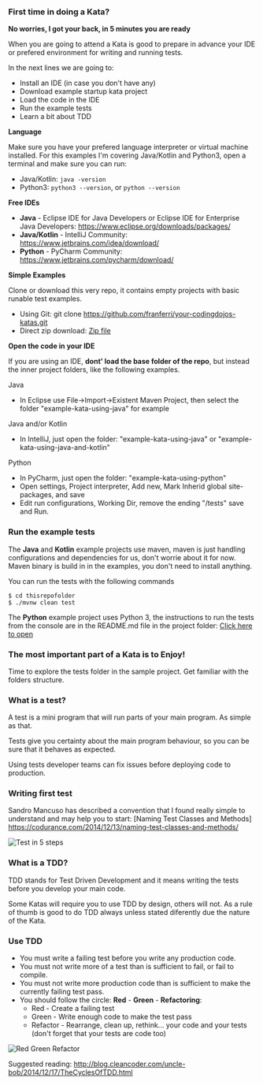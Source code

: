 ### First time in doing a Kata?

**No worries, I got your back, in 5 minutes you are ready**

When you are going to attend a Kata is good to prepare in advance your IDE or prefered environment for writing and running tests.

In the next lines we are going to:
* Install an IDE (in case you don't have any)
* Download example startup kata project
* Load the code in the IDE
* Run the example tests
* Learn a bit about TDD

**Language**

Make sure you have your prefered language interpreter or virtual machine installed. For this examples I'm covering Java/Kotlin and Python3, open a terminal and make sure you can run:

* Java/Kotlin: `java -version`
* Python3: `python3 --version`, or `python --version`

**Free IDEs**

* **Java** - Eclipse IDE for Java Developers or Eclipse IDE for Enterprise Java Developers: https://www.eclipse.org/downloads/packages/
* **Java/Kotlin** - IntelliJ Community: https://www.jetbrains.com/idea/download/
* **Python** - PyCharm Community: https://www.jetbrains.com/pycharm/download/

**Simple Examples**

Clone or download this very repo, it contains empty projects with basic runable test examples.

* Using Git: git clone https://github.com/franferri/your-codingdojos-katas.git
* Direct zip download: [Zip file](archive/master.zip)

**Open the code in your IDE**

If you are using an IDE, **dont' load the base folder of the repo**, but instead the inner project folders, like the following examples.

Java
* In Eclipse use File->Import->Existent Maven Project, then select the folder "example-kata-using-java" for example

Java and/or Kotlin
* In IntelliJ, just open the folder: "example-kata-using-java" or "example-kata-using-java-and-kotlin"

Python
* In PyCharm, just open the folder: "example-kata-using-python"
* Open settings, Project interpreter, Add new, Mark Inherid global site-packages, and save
* Edit run configurations, Working Dir, remove the ending "/tests" save and Run.

### Run the example tests

The **Java** and **Kotlin** example projects use maven, maven is just handling configurations and dependencies for us, don't worrie about it for now. Maven binary is build in in the examples, you don't need to install anything.

You can run the tests with the following commands

    $ cd thisrepofolder
    $ ./mvnw clean test

The **Python** example project uses Python 3, the instructions to run the tests from the console are in the README.md file in the project folder: [Click here to open](../tree/master/your-kata-project-using-python3)

### The most important part of a Kata is to Enjoy!

Time to explore the tests folder in the sample project. Get familiar with the folders structure.

### What is a test?

A test is a mini program that will run parts of your main program. As simple as that.

Tests give you certainty about the main program behaviour, so you can be sure that it behaves as expected.

Using tests developer teams can fix issues before deploying code to production.

### Writing first test

Sandro Mancuso has described a convention that I found really simple to understand and may help you to start: [Naming Test Classes and Methods] https://codurance.com/2014/12/13/naming-test-classes-and-methods/

![Test in 5 steps](../blob/master/images/test_in_5_steps.jpg)

### What is a TDD?

TDD stands for Test Driven Development and it means writing the tests before you develop your main code.

Some Katas will require you to use TDD by design, others will not. As a rule of thumb is good to do TDD always unless stated diferently due the nature of the Kata.

### Use TDD
* You must write a failing test before you write any production code.
* You must not write more of a test than is sufficient to fail, or fail to compile.
* You must not write more production code than is sufficient to make the currently failing test pass.
* You should follow the circle: **Red** - **Green** - **Refactoring**:
  * Red - Create a failing test
  * Green - Write enough code to make the test pass
  * Refactor - Rearrange, clean up, rethink... your code and your tests (don't forget that your tests are code too)

![Red Green Refactor](../blob/master/images/red_green_refactor.jpg)

Suggested reading: http://blog.cleancoder.com/uncle-bob/2014/12/17/TheCyclesOfTDD.html
